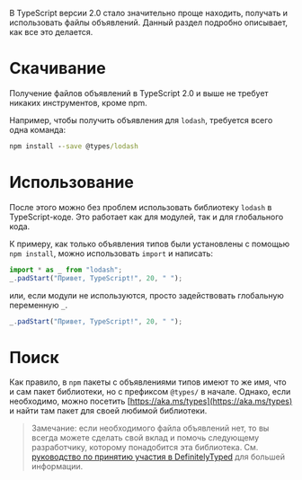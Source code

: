 В TypeScript версии 2.0 стало значительно проще находить, получать и использовать файлы объявлений.
Данный раздел подробно описывает, как все это делается.

# Скачивание

Получение файлов объявлений в TypeScript 2.0 и выше не требует никаких инструментов, кроме npm.

Например, чтобы получить объявления для `lodash`, требуется всего одна команда:

```cmd
npm install --save @types/lodash
```

# Использование

После этого можно без проблем использовать библиотеку `lodash` в TypeScript-коде.
Это работает как для модулей, так и для глобального кода.

К примеру, как только объявления типов были установлены с помощью `npm install`, можно использовать `import` и написать:

```ts
import * as _ from "lodash";
_.padStart("Привет, TypeScript!", 20, " ");
```

или, если модули не используются, просто задействовать глобальную переменную `_`.

```ts
_.padStart("Привет, TypeScript!", 20, " ");
```

# Поиск

Как правило, в `npm` пакеты с объявлениями типов имеют то же имя, что и сам пакет библиотеки, но с префиксом `@types/` в начале. Однако, если необходимо, можно посетить [https://aka.ms/types](https://aka.ms/types) и найти там пакет для своей любимой библиотеки.

> Замечание: если необходимого файла объявлений нет, то вы всегда можете сделать свой вклад и помочь следующему разработчику, которому понадобится эта библиотека.
> См. [руководство по принятию участия в DefinitelyTyped](http://definitelytyped.org/guides/contributing.html) для большей информации.
